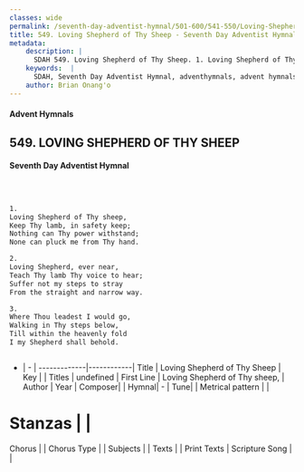 ```yaml
---
classes: wide
permalink: /seventh-day-adventist-hymnal/501-600/541-550/Loving-Shepherd-of-Thy-Sheep/
title: 549. Loving Shepherd of Thy Sheep - Seventh Day Adventist Hymnal
metadata:
    description: |
      SDAH 549. Loving Shepherd of Thy Sheep. 1. Loving Shepherd of Thy sheep, Keep Thy lamb, in safety keep; Nothing can Thy power withstand; None can pluck me from Thy hand.
    keywords:  |
      SDAH, Seventh Day Adventist Hymnal, adventhymnals, advent hymnals, Loving Shepherd of Thy Sheep, Loving Shepherd of Thy sheep, 
    author: Brian Onang'o
---
```


#### Advent Hymnals
## 549. LOVING SHEPHERD OF THY SHEEP
#### Seventh Day Adventist Hymnal

```txt



1.
Loving Shepherd of Thy sheep,
Keep Thy lamb, in safety keep;
Nothing can Thy power withstand;
None can pluck me from Thy hand.

2.
Loving Shepherd, ever near,
Teach Thy lamb Thy voice to hear;
Suffer not my steps to stray
From the straight and narrow way.

3.
Where Thou leadest I would go,
Walking in Thy steps below,
Till within the heavenly fold
I my Shepherd shall behold.



```

- |   -  |
-------------|------------|
Title | Loving Shepherd of Thy Sheep |
Key |  |
Titles | undefined |
First Line | Loving Shepherd of Thy sheep, |
Author | 
Year | 
Composer|  |
Hymnal|  - |
Tune|  |
Metrical pattern | |
# Stanzas |  |
Chorus |  |
Chorus Type |  |
Subjects |  |
Texts |  |
Print Texts | 
Scripture Song |  |
  
